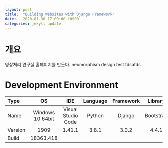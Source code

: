 ```yaml
---
layout: post
title:  "Building Websites with Django Framework"
date:   2020-01-30 17:00:00 +0900
categories: jekyll update
---
```

# 개요
영상처리 연구실 홈페이지를 만든다.
neumorphism design
test
fdsafds


# Development Environment

| Type | OS | IDE | Language | Framework | Library |
|:--|:--:|:--:|:--:|:--:|:--:|
| Name | Windows 10 64bit | Visual Studio Code | Python | Django | Bootstrap |
| Version | 1909 | 1.41.1 | 3.8.1 | 3.0.2 | 4.4.1 |
| Build | 18363.418 |
